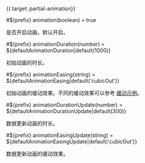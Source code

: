 {{ target: partial-animation}}

#${prefix} animation(boolean) = true

是否开启动画，默认开启。

#${prefix} animationDuration(number) = ${defaultAnimationDuration|default(1000)}

初始动画的时长。

#${prefix} animationEasing(string) = ${defaultAnimationEasing|default('cubicOut')}

初始动画的缓动效果。不同的缓动效果可以参考 [缓动示例](${galleryViewPath}line-easing)。


#${prefix} animationDurationUpdate(number) = ${defaultAnimationDurationUpdate|default(300)}

数据更新动画的时长。


#${prefix} animationEasingUpdate(string) = ${defaultAnimationEasingUpdate|default('cubicOut')}

数据更新动画的缓动效果。
